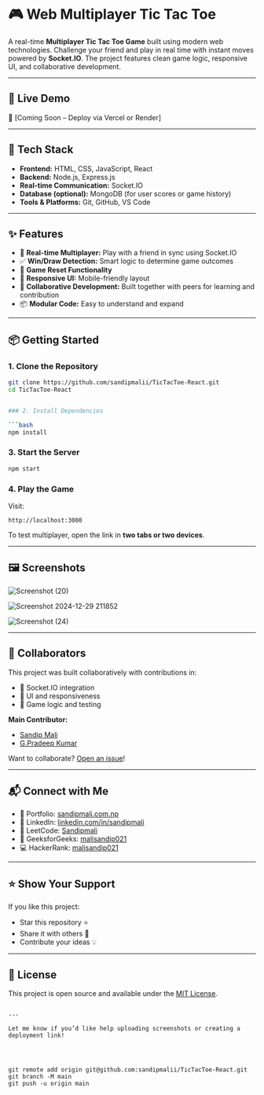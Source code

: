 # 🎮 Web Multiplayer Tic Tac Toe

A real-time **Multiplayer Tic Tac Toe Game** built using modern web technologies. Challenge your friend and play in real time with instant moves powered by **Socket.IO**. The project features clean game logic, responsive UI, and collaborative development.

---

## 🌟 Live Demo

🚀 [Coming Soon – Deploy via Vercel or Render]

---

## 🧱 Tech Stack

- **Frontend:** HTML, CSS, JavaScript, React
- **Backend:** Node.js, Express.js
- **Real-time Communication:** Socket.IO
- **Database (optional):** MongoDB (for user scores or game history)
- **Tools & Platforms:** Git, GitHub, VS Code

---

## ✨ Features

- 🔄 **Real-time Multiplayer:** Play with a friend in sync using Socket.IO
- ✅ **Win/Draw Detection:** Smart logic to determine game outcomes
- 🔁 **Game Reset Functionality**
- 📱 **Responsive UI:** Mobile-friendly layout
- 👥 **Collaborative Development:** Built together with peers for learning and contribution
- 📦 **Modular Code:** Easy to understand and expand

---

## 📦 Getting Started

### 1. Clone the Repository

```bash
git clone https://github.com/sandipmalii/TicTacToe-React.git
cd TicTacToe-React


### 2. Install Dependencies

```bash
npm install
```

### 3. Start the Server

```bash
npm start
```

### 4. Play the Game

Visit:

```
http://localhost:3000
```

To test multiplayer, open the link in **two tabs or two devices**.

---

## 🖼️ Screenshots

![Screenshot (20)](https://github.com/user-attachments/assets/28c4eb51-212f-47a7-b4d3-826712ccd564)

![Screenshot 2024-12-29 211852](https://github.com/user-attachments/assets/cf1f889c-2b6d-4175-9524-2a1eab0d30fe)

![Screenshot (24)](https://github.com/user-attachments/assets/1c2f2bc9-067d-452d-bc16-b15e630cbb91)

 


---

## 🤝 Collaborators

This project was built collaboratively with contributions in:

- 🔌 Socket.IO integration
- 🎨 UI and responsiveness
- 🧠 Game logic and testing

**Main Contributor:**  
- [Sandip Mali](https://github.com/sandipmalii)
- [G.Pradeep Kumar](https://github.com/sandipmalii)


Want to collaborate? [Open an issue](https://github.com/sandipmalii/TicTacToe-React/issues)!

---

## 📬 Connect with Me

- 🔗 Portfolio: [sandipmali.com.np](https://sandipmali.com.np)
- 💼 LinkedIn: [linkedin.com/in/sandipmali](https://linkedin.com/in/sandipmali)
- 🧠 LeetCode: [Sandipmali](https://leetcode.com/u/Sandipmali/)
- 💚 GeeksforGeeks: [malisandip021](https://www.geeksforgeeks.org/user/malisandip021/)
- 💻 HackerRank: [malisandip021](https://www.hackerrank.com/profile/malisandip021)

---

## ⭐ Show Your Support

If you like this project:

- Star this repository ⭐
- Share it with others 📢
- Contribute your ideas 💡

---

## 📄 License

This project is open source and available under the [MIT License](LICENSE).

```

---

Let me know if you’d like help uploading screenshots or creating a deployment link!




git remote add origin git@github.com:sandipmalii/TicTacToe-React.git
git branch -M main
git push -u origin main
